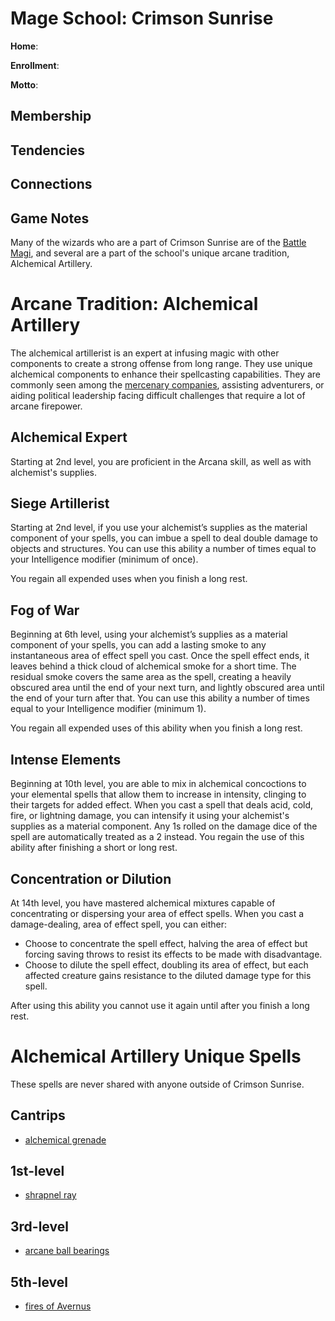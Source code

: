 # Mage School: Crimson Sunrise
**Home**: 

**Enrollment**: 

**Motto**: 

## Membership

## Tendencies

## Connections

## Game Notes
Many of the wizards who are a part of Crimson Sunrise are of the [Battle Magi](/Classes/Wizard/BattleMagi.md), and several are a part of the school's unique arcane tradition, Alchemical Artillery.

# Arcane Tradition: Alchemical Artillery
The alchemical artillerist is an expert at infusing magic with other components to create a strong offense from long range. They use unique alchemical components to enhance their spellcasting capabilities. They are commonly seen among the [mercenary companies](/Organizations/MercCompanies/MercCompanies.md), assisting adventurers, or aiding political leadership facing difficult challenges that require a lot of arcane firepower.

## Alchemical Expert
Starting at 2nd level, you are proficient in the Arcana skill, as well as with alchemist's supplies.

## Siege Artillerist
Starting at 2nd level, if you use your alchemist’s supplies as the material component of your spells, you can imbue a spell to deal double damage to objects and structures. You can use this ability a number of times equal to your Intelligence modifier (minimum of once). 

You regain all expended uses when you finish a long rest.

## Fog of War
Beginning at 6th level, using your alchemist’s supplies as a material component of your spells, you can add a lasting smoke to any instantaneous area of effect spell you cast. Once the spell effect ends, it leaves behind a thick cloud of alchemical smoke for a short time. The residual smoke covers the same area as the spell, creating a heavily obscured area until the end of your next turn, and lightly obscured area until the end of your turn after that. You can use this ability a number of times equal to your Intelligence modifier (minimum 1).

You regain all expended uses of this ability when you finish a long rest.

## Intense Elements
Beginning at 10th level, you are able to mix in alchemical concoctions to your elemental spells that allow them to increase in intensity, clinging to their targets for added effect. When you cast a spell that deals acid, cold, fire, or lightning damage, you can intensify it using your alchemist's supplies as a material component. Any 1s rolled on the damage dice of the spell are automatically treated as a 2 instead. You regain the use of this ability after finishing a short or long rest.

## Concentration or Dilution
At 14th level, you have mastered alchemical mixtures capable of concentrating or dispersing your area of effect spells. When you cast a damage-dealing, area of effect spell, you can either:
* Choose to concentrate the spell effect, halving the area of effect but forcing saving throws to resist its effects to be made with disadvantage.
* Choose to dilute the spell effect, doubling its area of effect, but each affected creature gains resistance to the diluted damage type for this spell.

After using this ability you cannot use it again until after you finish a long rest.

# Alchemical Artillery Unique Spells
These spells are never shared with anyone outside of Crimson Sunrise.

## Cantrips
* [alchemical grenade](/Magic/Spells/Cantrips/alchemical-grenade)

## 1st-level
* [shrapnel ray](/Magic/Spells/1st/shrapnel-ray.md)

## 3rd-level
* [arcane ball bearings](/Magic/Spells/3rd/arcane-ball-bearings.md)

## 5th-level
* [fires of Avernus](/Magic/Spells/5th/fires-of-Avernus.md)
